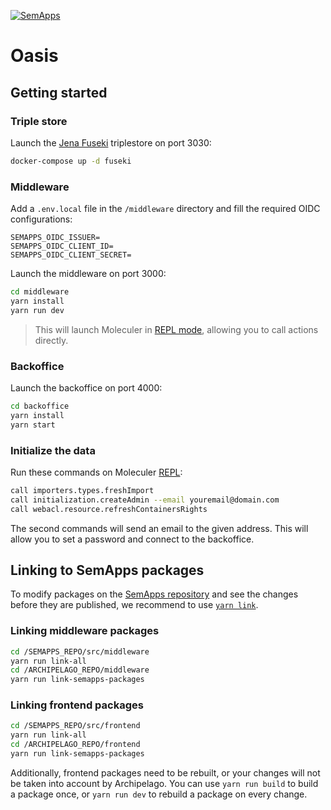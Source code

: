[![SemApps](https://badgen.net/badge/Powered%20by/SemApps/28CDFB)](https://semapps.org)

# Oasis

## Getting started

### Triple store

Launch the [Jena Fuseki](https://jena.apache.org/documentation/fuseki2/) triplestore on port 3030:

```bash
docker-compose up -d fuseki
```

### Middleware

Add a `.env.local` file in the `/middleware` directory and fill the required OIDC configurations:

```dotenv
SEMAPPS_OIDC_ISSUER=
SEMAPPS_OIDC_CLIENT_ID=
SEMAPPS_OIDC_CLIENT_SECRET=
```

Launch the middleware on port 3000:

```bash
cd middleware
yarn install
yarn run dev
```

> This will launch Moleculer in [REPL mode](https://moleculer.services/docs/0.14/moleculer-repl.html), allowing you to call actions directly.


### Backoffice

Launch the backoffice on port 4000:

```bash
cd backoffice
yarn install
yarn start
```


### Initialize the data

Run these commands on Moleculer [REPL](https://moleculer.services/docs/0.14/moleculer-repl.html):

```bash
call importers.types.freshImport
call initialization.createAdmin --email youremail@domain.com
call webacl.resource.refreshContainersRights
```

The second commands will send an email to the given address. This will allow you to set a password and connect to the backoffice.


## Linking to SemApps packages

To modify packages on the [SemApps repository](https://github.com/assemblee-virtuelle/semapps) and see the changes before they are published, we recommend to use [`yarn link`](https://classic.yarnpkg.com/en/docs/cli/link/).

### Linking middleware packages

```bash
cd /SEMAPPS_REPO/src/middleware
yarn run link-all
cd /ARCHIPELAGO_REPO/middleware
yarn run link-semapps-packages
```

### Linking frontend packages

```bash
cd /SEMAPPS_REPO/src/frontend
yarn run link-all
cd /ARCHIPELAGO_REPO/frontend
yarn run link-semapps-packages
```

Additionally, frontend packages need to be rebuilt, or your changes will not be taken into account by Archipelago. 
You can use `yarn run build` to build a package once, or `yarn run dev` to rebuild a package on every change.
